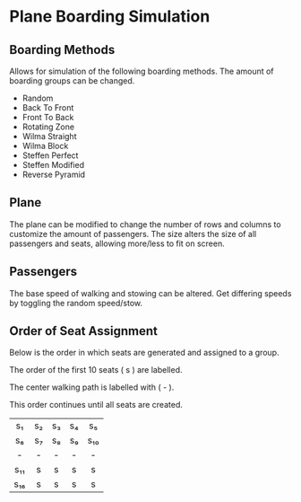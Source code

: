 # Plane Boarding Simulation

## Boarding Methods

Allows for simulation of the following boarding methods.
The amount of boarding groups can be changed.

- Random
- Back To Front
- Front To Back
- Rotating Zone
- Wilma Straight
- Wilma Block
- Steffen Perfect
- Steffen Modified
- Reverse Pyramid

## Plane

The plane can be modified to change the number of rows and columns to customize the amount of passengers.
The size alters the size of all passengers and seats, allowing more/less to fit on screen.

## Passengers

The base speed of walking and stowing can be altered.
Get differing speeds by toggling the random speed/stow.

## Order of Seat Assignment
Below is the order in which seats are generated and assigned to a group.

The order of the first 10 seats ( s ) are labelled.

The center walking path is labelled with ( - ).

This order continues until all seats are created.

|       |       |       |       |       |
| :---: | :---: | :---: | :---: | :---: |
|  s₁   |  s₂   |  s₃   |  s₄   |  s₅   |
|  s₆   |  s₇   |  s₈   |  s₉   |  s₁₀  |
|   -   |   -   |   -   |   -   |   -   |
|  s₁₁  |   s   |   s   |   s   |   s   |
|  s₁₆  |   s   |   s   |   s   |   s   |

